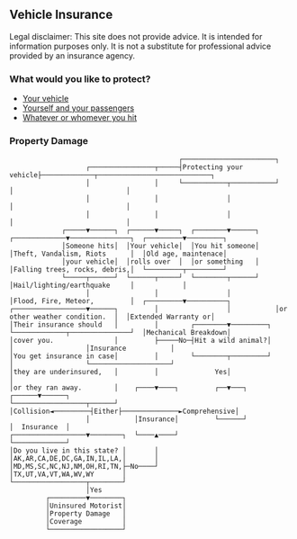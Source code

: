 ## Vehicle Insurance

Legal disclaimer: This site does not provide advice. It is intended for information purposes only. It is not a substitute for professional advice provided by an insurance agency.

### What would you like to protect?

* [Your vehicle](#property-coverage)
* [Yourself and your passengers](#bodily-coverage)
* [Whatever or whomever you hit](#liability-coverage)

### <a name="property-damage">Property Damage</a>

                                              ┌───────────────────────┐
                       ┌────────────────┬─────┤Protecting your vehicle├─────────────┬────────────────────────────┐
                       │                │     └───────────┬───────────┘             │                            │
                       │                │                 │                         │                            │
                       │                │                 │                         │                            │
                 ┌─────▼──────┐  ┌──────▼─────┐  ┌────────▼──────┐    ┌─────────────▼───────────────┐  ┌─────────▼─────────┐
                 │Someone hits│  │Your vehicle│  │You hit someone│    │Theft, Vandalism, Riots      │  │Old age, maintenace│
                 │your vehicle│  │rolls over  │  │or something   │    │Falling trees, rocks, debris,│  └─────────┬─────────┘
                 └─────┬──────┘  └──────┬─────┘  └────────┬──────┘    │Hail/lighting/earthquake     │            │
                       │                │                 │           │Flood, Fire, Meteor,         │  ┌─────────▼──────────┐
    ┌──────────────────▼──────┐         │                 │           │or other weather condition.  │  │Extended Warranty or│
    │Their insurance should   │         │        ┌────────▼─────────┐ └─────────────┬───────────────┘  │Mechanical Breakdown│
    │cover you.               │         ├─────No─┤Hit a wild animal?│               │                  │Insurance           │
    │You get insurance in case│         │        └────────┬─────────┘               │                  └────────────────────┘
    │they are underinsured,   │         │              Yes│                         │
    │or they ran away.        │    ┌────▼────┐         ┌──▼───┐              ┌──────▼──────┐
    └──────────────────┬──────┘    │Collision◄─────────┤Either├──────────────►Comprehensive│
                       │           │Insurance│         └──────┘              │  Insurance  │
    ┌──────────────────▼────────┐  └────▲────┘                               └─────────────┘
    │Do you live in this state? │       │
    │AK,AR,CA,DE,DC,GA,IN,IL,LA,│       │
    │MD,MS,SC,NC,NJ,NM,OH,RI,TN,├─No────┘
    │TX,UT,VA,VT,WA,WV,WY       │
    └──────────────────┬────────┘
                       │Yes
             ┌─────────▼────────┐
             │Uninsured Motorist│
             │Property Damage   │
             │Coverage          │
             └──────────────────┘

